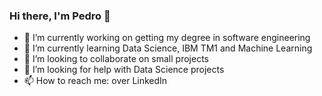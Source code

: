### Hi there, I'm Pedro 👋

- 🔭 I’m currently working on getting my degree in software engineering
- 🌱 I’m currently learning Data Science, IBM TM1 and Machine Learning
- 👯 I’m looking to collaborate on small projects
- 🤔 I’m looking for help with Data Science projects
- 📫 How to reach me: over LinkedIn


